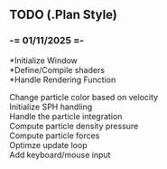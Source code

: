 ## TODO (.Plan Style)

### -= 01/11/2025 =-

*Initialize Window  
*Define/Compile shaders  
*Handle Rendering Function  

Change particle color based on velocity  
Initialize SPH handling  
Handle the particle integration  
Compute particle density pressure  
Compute particle forces  
Optimze update loop  
Add keyboard/mouse input  


